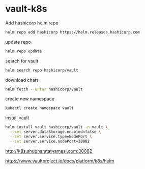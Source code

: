 # vault-k8s

Add hashicorp helm repo 
```bash
helm repo add hashicorp https://helm.releases.hashicorp.com
```

update repo
```bash
helm repo update
```

search for vault
```bash
helm search repo hashicorp/vault
```

download chart
```bash
helm fetch --untar hashicorp/vault
```

create new namespace
```bash
kubectl create namespace vault
```

install vault
```bash
helm install vault hashicorp/vault -n vault \
  --set server.dataStorage.enabled=false \
  --set server.service.type=NodePort \
  --set server.service.nodePort=30082
```

http://k8s.shubhamtatvamasi.com:30082

https://www.vaultproject.io/docs/platform/k8s/helm

